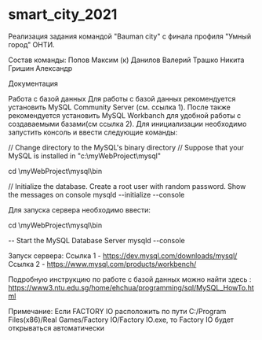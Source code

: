 # smart_city_2021
  Реализация задания командой "Bauman city" с финала профиля "Умный город" ОНТИ.  
  
  Состав команды:
  Попов Максим (к) 
  Данилов Валерий 
  Трашко Никита 
  Гришин Александр

Документация


Работа с базой данных 
Для работы с базой данных рекомендуется установить MySQL Community  Server  (см. ссылка 1). После также рекомендуется установить MySQL Workbanch для удобной работы с создаваемыми базами(см ссылка 2). Для инициализации необходимо запустить консоль и ввести следующие команды:

// Change directory to the MySQL's binary directory
// Suppose that your MySQL is installed in "c:\myWebProject\mysql"

cd \myWebProject\mysql\bin
 
// Initialize the database. Create a root user with random password. Show the messages on console
mysqld --initialize --console

Для запуска сервера необходимо ввести:

cd \myWebProject\mysql\bin
 
-- Start the MySQL Database Server
mysqld --console


Запуск сервера:
Ссылка 1 -  https://dev.mysql.com/downloads/mysql/
Ссылка 2 -   https://www.mysql.com/products/workbench/


Подробную инструкцию по работе с базой данных можно найти здесь : https://www3.ntu.edu.sg/home/ehchua/programming/sql/MySQL_HowTo.html

Примечание: Если FACTORY IO расположить по пути C:/Program Files(x86)/Real Games/Factory IO/Factory IO.exe, то Factory IO будет открываться автоматически
